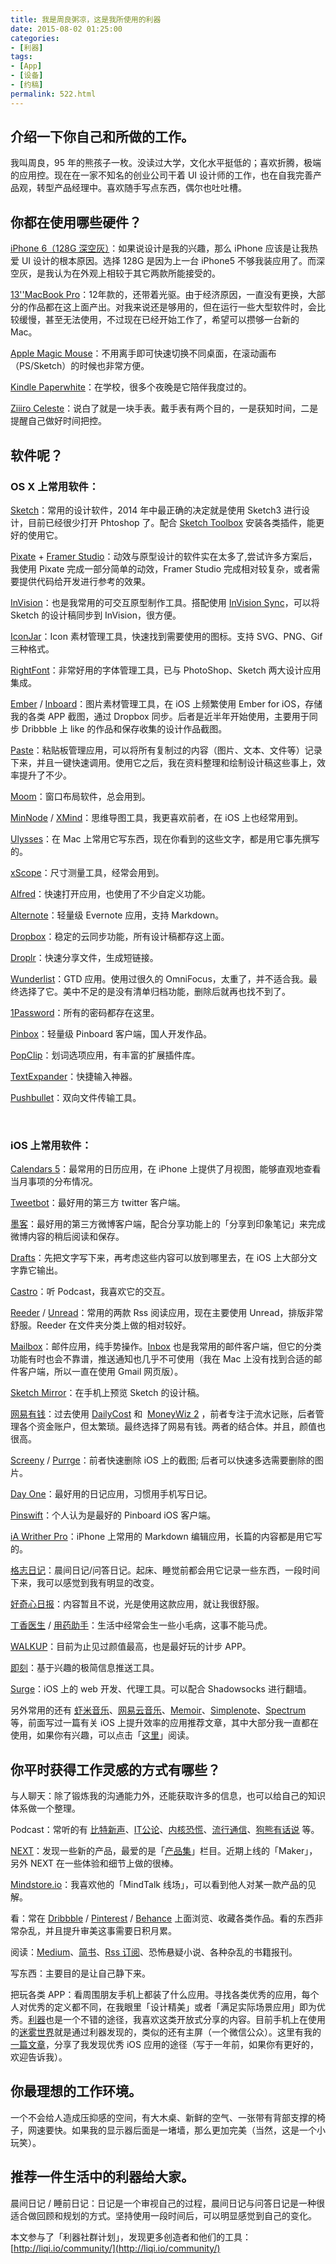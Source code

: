 ```yaml
---
title: 我是周良粥凉，这是我所使用的利器
date: 2015-08-02 01:25:00
categories: 
- [利器]
tags: 
- [App]
- [设备]
- [约稿]
permalink: 522.html
---
```


## 介绍一下你自己和所做的工作。

我叫周良，95 年的熊孩子一枚。没读过大学，文化水平挺低的；喜欢折腾，极端的应用控。现在在一家不知名的创业公司干着 UI 设计师的工作，也在自我完善产品观，转型产品经理中。喜欢随手写点东西，偶尔也吐吐槽。

## 你都在使用哪些硬件？

[iPhone 6（128G 深空灰）](http://www.apple.com/cn/iphone-6/)：如果说设计是我的兴趣，那么 iPhone 应该是让我热爱 UI 设计的根本原因。选择 128G 是因为上一台 iPhone5 不够我装应用了。而深空灰，是我认为在外观上相较于其它两款所能接受的。

[13''MacBook Pro](http://www.apple.com/cn/macbook-pro/)：12年款的，还带着光驱。由于经济原因，一直没有更换，大部分的作品都在这上面产出。对我来说还是够用的，但在运行一些大型软件时，会比较缓慢，甚至无法使用，不过现在已经开始工作了，希望可以攒够一台新的 Mac。

[Apple Magic Mouse](https://www.apple.com/cn/magicmouse/)：不用离手即可快速切换不同桌面，在滚动画布（PS/Sketch）的时候也非常方便。

[Kindle Paperwhite](http://www.amazon.com/Kindle-Paperwhite-Ereader/dp/B00AWH595M)：在学校，很多个夜晚是它陪伴我度过的。

[Ziiiro Celeste](http://www.ziiiro.com/shop/celeste-black-mono/)：说白了就是一块手表。戴手表有两个目的，一是获知时间，二是提醒自己做好时间把控。

## 软件呢？

### OS X 上常用软件：

[Sketch](http://bohemiancoding.com/sketch/)：常用的设计软件，2014 年中最正确的决定就是使用 Sketch3 进行设计，目前已经很少打开 Phtoshop 了。配合 [Sketch Toolbox](http://sketchtoolbox.com/) 安装各类插件，能更好的使用它。

[Pixate](http://www.pixate.com/) + [Framer Studio](http://framerjs.com/)：动效与原型设计的软件实在太多了,尝试许多方案后，我使用 Pixate 完成一部分简单的动效，Framer Studio 完成相对较复杂，或者需要提供代码给开发进行参考的效果。

[InVision](http://www.invisionapp.com/)：也是我常用的可交互原型制作工具。搭配使用 [InVision Sync](http://www.invisionapp.com/new-features/22/invision-sync-10)，可以将 Sketch 的设计稿同步到 InVision，很方便。

[IconJar](http://geticonjar.com/)：Icon 素材管理工具，快速找到需要使用的图标。支持 SVG、PNG、Gif 三种格式。

[RightFont](http://rightfontapp.com/)：非常好用的字体管理工具，已与 PhotoShop、Sketch 两大设计应用集成。

[Ember](http://realmacsoftware.com/ember/) / [Inboard](http://inboardapp.com/)：图片素材管理工具，在 iOS 上频繁使用 Ember for iOS，存储我的各类 APP 截图，通过 Dropbox 同步。后者是近半年开始使用，主要用于同步 Dribbble 上 like 的作品和保存收集的设计作品截图。

[Paste](https://geo.itunes.apple.com/cn/app/paste-smart-clipboard-history-snippets-manager/id967805235?mt=12&at=1010luhC)：粘贴板管理应用，可以将所有复制过的内容（图片、文本、文件等）记录下来，并且一键快速调用。使用它之后，我在资料整理和绘制设计稿这些事上，效率提升了不少。

[Moom](https://geo.itunes.apple.com/cn/app/moom/id419330170?mt=12&at=1010luhC)：窗口布局软件，总会用到。

[MinNode](https://geo.itunes.apple.com/cn/app/mindnode-2-delightful-mind-mapping/id992076693?mt=12&at=1010luhC) / [XMind](http://www.xmind.net/)：思维导图工具，我更喜欢前者，在 iOS 上也经常用到。

[Ulysses](https://geo.itunes.apple.com/cn/app/ulysses/id623795237?mt=12&at=1010luhC)：在 Mac 上常用它写东西，现在你看到的这些文字，都是用它事先撰写的。

[xScope](https://geo.itunes.apple.com/cn/app/xscope-4/id889428659?mt=12&at=1010luhC)：尺寸测量工具，经常会用到。

[Alfred](http://www.alfredapp.com/)：快速打开应用，也使用了不少自定义功能。

[Alternote](https://geo.itunes.apple.com/cn/app/alternote-the-beautiful-note-taking-app-for-evernote/id974971992?mt=12&at=1010luhC)：轻量级 Evernote 应用，支持 Markdown。

[Dropbox](https://www.dropbox.com/)：稳定的云同步功能，所有设计稿都存这上面。

[Droplr](http://droplr.com)：快速分享文件，生成短链接。

[Wunderlist](https://www.wunderlist.com/)：GTD 应用。使用过很久的 OmniFocus，太重了，并不适合我。最终选择了它。美中不足的是没有清单归档功能，删除后就再也找不到了。

[1Password](https://agilebits.com/onepassword)：所有的密码都存在这里。

[Pinbox](http://pinbox.in/)：轻量级 Pinboard 客户端，国人开发作品。

[PopClip](https://geo.itunes.apple.com/cn/app/popclip/id445189367?mt=12&at=1010luhC)：划词选项应用，有丰富的扩展插件库。

[TextExpander](http://smilesoftware.com/TextExpander/index.html)：快捷输入神器。

[Pushbullet](https://www.pushbullet.com/)：双向文件传输工具。

 

### iOS 上常用软件：

[Calendars 5](https://itunes.apple.com/cn/app/calendars-5-%E6%97%A5%E5%8E%86%E5%AE%9E%E6%97%B6%E5%90%8C%E6%AD%A5-%E7%AE%A1%E7%90%86%E4%BA%8B%E9%A1%B9-%E5%BE%85%E5%8A%9E%E4%BB%BB%E5%8A%A1/id697927927?mt=8&at=1010luhC)：最常用的日历应用，在 iPhone 上提供了月视图，能够直观地查看当月事项的分布情况。

[Tweetbot](https://itunes.apple.com/cn/app/tweetbot-4-for-twitter/id1018355599?mt=8&at=1010luhC)：最好用的第三方 twitter 客户端。

[墨客](https://itunes.apple.com/cn/app/moke-%E7%BA%AF%E7%B2%B9%E4%BD%93%E9%AA%8C-for-%E6%96%B0%E6%B5%AA%E5%BE%AE%E5%8D%9A/id880813963?mt=8&at=1010luhC)：最好用的第三方微博客户端，配合分享功能上的「分享到印象笔记」来完成微博内容的稍后阅读和保存。

[Drafts](https://itunes.apple.com/cn/app/drafts-quickly-capture-notes-share-anywhere/id905337691?mt=8&at=1010luhC)：先把文字写下来，再考虑这些内容可以放到哪里去，在 iOS 上大部分文字靠它输出。

[Castro](http://castro.fm/)：听 Podcast，我喜欢它的交互。

[Reeder](http://reederapp.com/) / [Unread](https://itunes.apple.com/cn/app/unread-rss-news-reader/id911364254?mt=8&at=1010luhC)：常用的两款 Rss 阅读应用，现在主要使用 Unread，排版非常舒服。Reeder 在文件夹分类上做的相对较好。

[Mailbox](http://www.mailboxapp.com/)：邮件应用，纯手势操作。[Inbox](http://www.google.com/inbox/) 也是我常用的邮件客户端，但它的分类功能有时也会不靠谱，推送通知也几乎不可使用（我在 Mac 上没有找到合适的邮件客户端，所以一直在使用 Gmail 网页版）。

[Sketch Mirror](https://itunes.apple.com/cn/app/sketch-mirror/id677296955?mt=8&at=1010luhC)：在手机上预览 Sketch 的设计稿。

[网易有钱](https://itunes.apple.com/cn/app/%E7%BD%91%E6%98%93%E6%9C%89%E9%92%B1-%E6%94%AF%E6%8C%81%E8%87%AA%E5%8A%A8%E8%AE%B0%E8%B4%A6%E7%9A%84%E5%85%A8%E5%8A%9F%E8%83%BD%E8%AE%B0%E8%B4%A6%E8%BD%AF%E4%BB%B6/id992055304?mt=8&at=1010luhC)：过去使用 [DailyCost](https://itunes.apple.com/cn/app/dailycost-%E7%90%86%E8%B4%A2%E6%97%A5%E8%AE%B0/id566587079?mt=8&at=1010luhC) 和  [MoneyWiz 2](https://itunes.apple.com/cn/app/moneywiz-2-%E7%A7%81%E4%BA%BA%E7%90%86%E8%B4%A2/id936248215?mt=8&at=1010luhC) ，前者专注于流水记账，后者管理各个资金账户，但太繁琐。最终选择了网易有钱。两者的结合体。并且，颜值也很高。

[Screeny](https://itunes.apple.com/cn/app/screeny-delete-screenshots-easily/id941121450?mt=8&at=1010luhC) / [Purrge](https://itunes.apple.com/cn/app/purrge/id944628930?mt=8&at=1010luhC)：前者快速删除 iOS 上的截图; 后者可以快速多选需要删除的图片。

[Day One](http://dayoneapp.com/)：最好用的日记应用，习惯用手机写日记。

[Pinswift](http://pinswiftapp.com/)：个人认为是最好的 Pinboard iOS 客户端。

[iA Writher Pro](https://itunes.apple.com/us/app/ia-writer-pro/id775737172?mt=8&at=1010luhC)：iPhone 上常用的 Markdown 编辑应用，长篇的内容都是用它写的。

[格志日记](https://itunes.apple.com/cn/app/%E6%A0%BC%E5%BF%97%E6%97%A5%E8%AE%B0-%E7%8B%AC%E7%89%B9%E7%9A%84%E9%97%AE%E7%AD%94%E6%97%A5%E5%BF%97%E6%9C%AC-%E6%97%85%E8%A1%8C%E6%97%A5%E7%A8%8B%E7%94%9F%E6%B4%BB%E7%AC%94%E8%AE%B0/id597077261?mt=8&at=1010luhC)：晨间日记/问答日记。起床、睡觉前都会用它记录一些东西，一段时间下来，我可以感觉到我有明显的改变。

[好奇心日报](https://itunes.apple.com/cn/app/%E5%A5%BD%E5%A5%87%E5%BF%83%E6%97%A5%E6%8A%A5-%E4%B8%8D%E6%97%A0%E8%81%8A%E7%9A%84%E5%A4%B4%E6%9D%A1%E6%96%B0%E9%97%BB/id919052037?mt=8&at=1010luhC)：内容暂且不说，光是使用这款应用，就让我很舒服。

[丁香医生](https://itunes.apple.com/us/app/ding-xiang-yi-sheng-zhi-xin/id521635095) / [用药助手](https://itunes.apple.com/us/app/yong-yao-zhu-shou-bu-zhi-shi/id540999305)：生活中经常会生一些小毛病，这事不能马虎。

[WALKUP](https://itunes.apple.com/cn/app/walkup-%E8%BE%B9%E8%B5%B0%E8%BE%B9%E7%8E%A9%E7%9A%84%E5%A5%87%E5%A6%99%E4%B9%8B%E6%97%85/id994136482?mt=8&at=1010luhC)：目前为止见过颜值最高，也是最好玩的计步 APP。

[即刻](http://www.ruguoapp.com/)：基于兴趣的极简信息推送工具。

[Surge](https://itunes.apple.com/cn/app/surge-web-developer-tool-and-proxy-utility/id1040100637?mt=8&at=1010luhC)：iOS 上的 web 开发、代理工具。可以配合 Shadowsocks 进行翻墙。

另外常用的还有 [虾米音乐](http://www.xiami.com/apps/mobile)、[网易云音乐](http://music.163.com/#/download)、[Memoir](https://itunes.apple.com/cn/app/memoir/id544754670?mt=8&at=1010luhC)、[Simplenote](http://simplenote.com/)、[Spectrum](https://itunes.apple.com/us/app/spectrum-for-ios/id662891502) 等，前面写过一篇有关 iOS 上提升效率的应用推荐文章，其中大部分我一直都在使用，如果你有兴趣，可以点击「[这里](http://www.jianshu.com/p/8e640023e875)」阅读。

## 你平时获得工作灵感的方式有哪些？

与人聊天：除了锻炼我的沟通能力外，还能获取许多的信息，也可以给自己的知识体系做一个整理。

Podcast：常听的有 [比特新声](https://geo.itunes.apple.com/cn/podcast/%E6%AF%94%E7%89%B9%E6%96%B0%E5%A3%B0/id948011382?mt=2&at=1010luhC)、[IT公论](https://ipn.li/itgonglun/)、[内核恐慌](https://ipn.li/kernelpanic/)、[流行通信](https://ipn.li/popdispatch/)、[狗熊有话说](https://itunes.apple.com/us/podcast/gou-xiong-you-hua-shuo/id544563053) 等。

[NEXT](http://next.36kr.com/)：发现一些新的产品，最爱的是「[产品集](http://next.36kr.com/posts/collections)」栏目。近期上线的「Maker」，另外 NEXT 在一些体验和细节上做的很棒。

[Mindstore.io](http://mindstore.io/)：我喜欢他的「MindTalk 线场」，可以看到他人对某一款产品的见解。

看：常在 [Dribbble](https://dribbble.com/) / [Pinterest](https://www.pinterest.com/) / [Behance](https://www.behance.net/) 上面浏览、收藏各类作品。看的东西非常杂乱，并且提升审美这事需要日积月累。

阅读：[Medium](https://medium.com/)、[简书](http://jianshu.com/)、[Rss 订阅](http://feedly.com/)、恐怖悬疑小说、各种杂乱的书籍报刊。

写东西：主要目的是让自己静下来。

把玩各类 APP：看周围朋友手机上都装了什么应用。寻找各类优秀的应用，每个人对优秀的定义都不同，在我眼里「设计精美」或者「满足实际场景应用」即为优秀。[利器](https://liqi.io/)也是一个不错的途径，我喜欢这类开放式分享的内容。目前手机上在使用的[迷雾世界](https://itunes.apple.com/cn/app/shi-jie-mi-wu/id505367096)就是通过利器发现的，类似的还有主屏（一个微信公众）。这里有我的[一篇文章](http://zhuanlan.zhihu.com/appleplus/20122008)，分享了我发现优秀 iOS 应用的途径（写于一年前，如果你有更好的，欢迎告诉我）。

## 你最理想的工作环境。

一个不会给人造成压抑感的空间，有大木桌、新鲜的空气、一张带有背部支撑的椅子，网速要快。如果我的显示器后面是一堵墙，那么更加完美（当然，这是一个小玩笑）。

## 推荐一件生活中的利器给大家。

晨间日记 / 睡前日记：日记是一个审视自己的过程，晨间日记与问答日记是一种很适合做回顾和规划的方式。坚持使用一段时间后，可以明显感觉到自己的变化。

本文参与了「利器社群计划」，发现更多创造者和他们的工具：[http://liqi.io/community/](http://liqi.io/community/)
